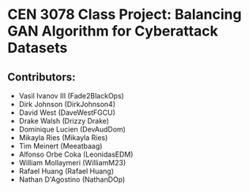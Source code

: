 # CEN 3078 Class Project: Balancing GAN Algorithm for Cyberattack Datasets

## Contributors:
- Vasil Ivanov III (Fade2BlackOps)
- Dirk Johnson (DirkJohnson4)
- David West (DaveWestFGCU)
- Drake Walsh (Drizzy Drake)
- Dominique Lucien (DevAudDom)
- Mikayla Ries (Mikayla Ries)
- Tim Meinert (Meeatbaag)
- Alfonso Orbe Coka (LeonidasEDM)
- William Mollaymeri (WilliamM23)
- Rafael Huang (Rafael Huang)
- Nathan D'Agostino (NathanDOp)
